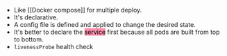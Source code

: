 - Like [[Docker compose]] for multiple deploy.
- It's declarative.
- A config file is defined and applied to change the desired state.
- It's better to declare the <mark style="background: #FF5582A6;">service</mark> first because all pods are built from top to bottom.
- `livenessProbe` health check